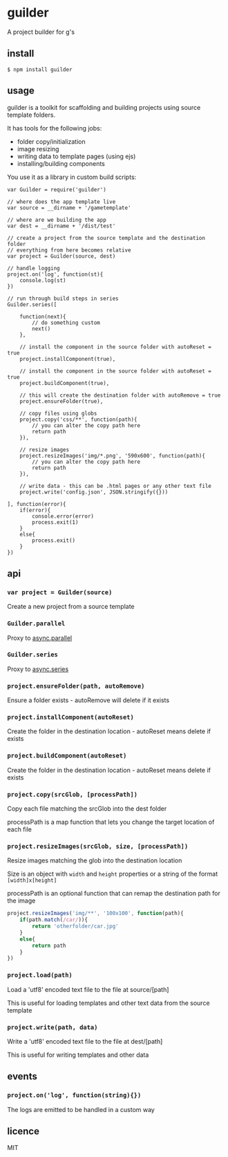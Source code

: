 guilder
=======

A project builder for g's

## install

```
$ npm install guilder
```

## usage

guilder is a toolkit for scaffolding and building projects using source template folders.

It has tools for the following jobs:

 * folder copy/initialization
 * image resizing
 * writing data to template pages (using ejs)
 * installing/building components

You use it as a library in custom build scripts:

```
var Guilder = require('guilder')

// where does the app template live
var source = __dirname + '/gametemplate'

// where are we building the app
var dest = __dirname + '/dist/test'

// create a project from the source template and the destination folder
// everything from here becomes relative
var project = Guilder(source, dest)

// handle logging
project.on('log', function(st){
	console.log(st)
})

// run through build steps in series
Guilder.series([

	function(next){
		// do something custom
		next()
	},

	// install the component in the source folder with autoReset = true
	project.installComponent(true),

	// install the component in the source folder with autoReset = true
	project.buildComponent(true),

	// this will create the destination folder with autoRemove = true
	project.ensureFolder(true),

	// copy files using globs
	project.copy('css/**', function(path){
		// you can alter the copy path here
		return path
	}),

	// resize images
	project.resizeImages('img/*.png', '590x600', function(path){
		// you can alter the copy path here
		return path
	}),

	// write data - this can be .html pages or any other text file
	project.write('config.json', JSON.stringify({}))

], function(error){
	if(error){
		console.error(error)
		process.exit(1)
	}
	else{
		process.exit()	
	}
})
```

## api

### `var project = Guilder(source)`

Create a new project from a source template

### `Guilder.parallel`

Proxy to [async.parallel](https://github.com/caolan/async#parallel)

### `Guilder.series`

Proxy to [async.series](https://github.com/caolan/async#seriestasks-callback)


### `project.ensureFolder(path, autoRemove)`

Ensure a folder exists - autoRemove will delete if it exists

### `project.installComponent(autoReset)`

Create the folder in the destination location - autoReset means delete if exists

### `project.buildComponent(autoReset)`

Create the folder in the destination location - autoReset means delete if exists

### `project.copy(srcGlob, [processPath])`

Copy each file matching the srcGlob into the dest folder

processPath is a map function that lets you change the target location of each file

### `project.resizeImages(srcGlob, size, [processPath])`

Resize images matching the glob into the destination location

Size is an object with `width` and `height` properties or a string of the format `[width]x[height]`

processPath is an optional function that can remap the destination path for the image

```js
project.resizeImages('img/**', '100x100', function(path){
	if(path.match(/car/)){
		return 'otherfolder/car.jpg'
	}
	else{
		return path
	}
})
```

### `project.load(path)`

Load a 'utf8' encoded text file to the file at source/[path]

This is useful for loading templates and other text data from the source template

### `project.write(path, data)`

Write a 'utf8' encoded text file to the file at dest/[path]

This is useful for writing templates and other data

## events

### `project.on('log', function(string){})`

The logs are emitted to be handled in a custom way

## licence
MIT

